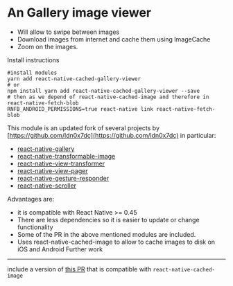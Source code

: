 An Gallery image viewer
=======================

- Will allow to swipe between images
- Download images from internet and cache them using ImageCache
- Zoom on the images.


Install instructions

```
#install modules
yarn add react-native-cached-gallery-viewer
# or
npm install yarn add react-native-cached-gallery-viewer --save
# then as we depend of react-native-cached-image and therefore in react-native-fetch-blob
RNFB_ANDROID_PERMISSIONS=true react-native link react-native-fetch-blob
```

This module is an updated fork of several projects by [https://github.com/ldn0x7dc](https://github.com/ldn0x7dc) in particular:
- [react-native-gallery](https://github.com/ldn0x7dc/react-native-gallery) 
- [react-native-transformable-image](https://github.com/ldn0x7dc/react-native-transformable-image)
- [react-native-view-transformer](https://github.com/ldn0x7dc/react-native-view-transformer)
- [react-native-view-pager](https://github.com/ldn0x7dc/react-native-view-pager)
- [react-native-gesture-responder](https://github.com/ldn0x7dc/react-native-gesture-responder)
- [react-native-scroller](https://github.com/ldn0x7dc/react-native-scroller)

Advantages are:
- it is compatible with React Native >= 0.45
- There are less dependencies so it is easier to update or change functionality
- Some of the PR in the above mentioned modules are included.
- Uses react-native-cached-image to allow to cache images to disk on iOS and Android
Further work
-----
include a version of [this PR](https://github.com/RealGeeks/react-native-gallery/commit/b31ab42f5c3c2ecb4f9a8e381e89c8d9e87cf458) that is compatible with `react-native-cached-image` 